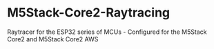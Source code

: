 # M5Stack-Core2-Raytracing
Raytracer for the ESP32 series of MCUs - Configured for the M5Stack Core2 and M5Stack Core2 AWS
